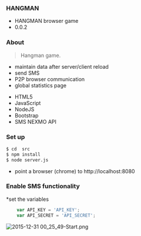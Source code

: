 ### HANGMAN ###

* HANGMAN browser game
* 0.0.2

### About ###

>Hangman game.

* maintain data after server/client reload
* send SMS
* P2P browser communication
* global statistics page


- HTML5
- JavaScript
- NodeJS
- Bootstrap
- SMS NEXMO API

### Set up ###
```sh
$ cd  src
$ npm install
$ node server.js
```
* point a browser (chrome) to http://localhost:8080

### Enable SMS functionality ###
*set the variables 
```javascript
    var API_KEY = 'API_KEY';
    var API_SECRET = 'API_SECRET';
```
![2015-12-31 00_25_49-Start.png](https://bitbucket.org/repo/y6Rzgo/images/3009464578-2015-12-31%2000_25_49-Start.png)
